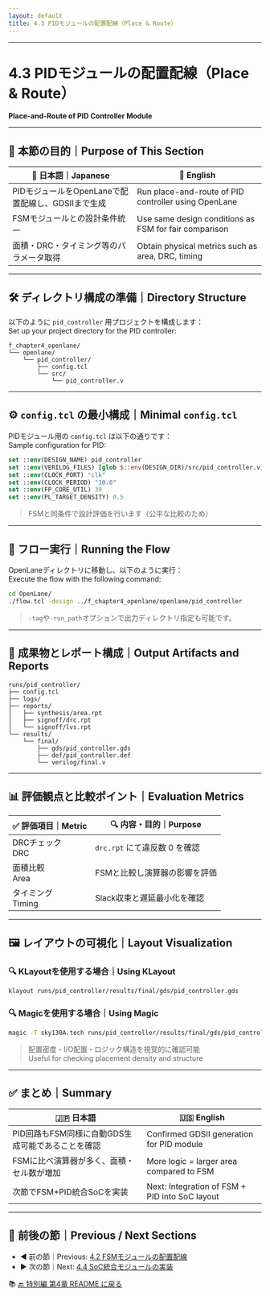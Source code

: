 ```yaml
---
layout: default
title: 4.3 PIDモジュールの配置配線（Place & Route） 
---
```


---

# 4.3 PIDモジュールの配置配線（Place & Route）  
**Place-and-Route of PID Controller Module**

---

## 🎯 本節の目的｜Purpose of This Section

| 📝 日本語｜Japanese | 📘 English |
|----------------------|-----------|
| PIDモジュールをOpenLaneで配置配線し、GDSIIまで生成 | Run place-and-route of PID controller using OpenLane |
| FSMモジュールとの設計条件統一 | Use same design conditions as FSM for fair comparison |
| 面積・DRC・タイミング等のパラメータ取得 | Obtain physical metrics such as area, DRC, timing |

---

## 🛠️ ディレクトリ構成の準備｜Directory Structure

以下のように `pid_controller` 用プロジェクトを構成します：  
Set up your project directory for the PID controller:

```text
f_chapter4_openlane/
└── openlane/
    └── pid_controller/
        ├── config.tcl
        └── src/
            └── pid_controller.v
```

---

## ⚙️ `config.tcl` の最小構成｜Minimal `config.tcl`

PIDモジュール用の `config.tcl` は以下の通りです：  
Sample configuration for PID:

```tcl
set ::env(DESIGN_NAME) pid_controller
set ::env(VERILOG_FILES) [glob $::env(DESIGN_DIR)/src/pid_controller.v]
set ::env(CLOCK_PORT) "clk"
set ::env(CLOCK_PERIOD) "10.0"
set ::env(FP_CORE_UTIL) 30
set ::env(PL_TARGET_DENSITY) 0.5
```

> FSMと同条件で設計評価を行います（公平な比較のため）

---

## 🚀 フロー実行｜Running the Flow

OpenLaneディレクトリに移動し、以下のように実行：  
Execute the flow with the following command:

```bash
cd OpenLane/
./flow.tcl -design ../f_chapter4_openlane/openlane/pid_controller
```

> `-tag`や`-run_path`オプションで出力ディレクトリ指定も可能です。

---

## 📂 成果物とレポート構成｜Output Artifacts and Reports

```text
runs/pid_controller/
├── config.tcl
├── logs/
├── reports/
│   ├── synthesis/area.rpt
│   ├── signoff/drc.rpt
│   └── signoff/lvs.rpt
└── results/
    └── final/
        ├── gds/pid_controller.gds
        ├── def/pid_controller.def
        └── verilog/final.v
```

---

## 📊 評価観点と比較ポイント｜Evaluation Metrics

| ✅ 評価項目｜Metric | 🔍 内容・目的｜Purpose |
|------------------|------------------------|
| DRCチェック<br>DRC | `drc.rpt` にて違反数 0 を確認 |
| 面積比較<br>Area | FSMと比較し演算器の影響を評価 |
| タイミング<br>Timing | Slack収束と遅延最小化を確認 |

---

## 🖼️ レイアウトの可視化｜Layout Visualization

### 🔍 KLayoutを使用する場合｜Using KLayout

```bash
klayout runs/pid_controller/results/final/gds/pid_controller.gds
```

### 🔍 Magicを使用する場合｜Using Magic

```bash
magic -T sky130A.tech runs/pid_controller/results/final/gds/pid_controller.gds
```

> 配置密度・I/O配置・ロジック構造を視覚的に確認可能  
> Useful for checking placement density and structure

---

## ✅ まとめ｜Summary

| 🇯🇵 日本語 | 🇺🇸 English |
|------------|------------|
| PID回路もFSM同様に自動GDS生成可能であることを確認 | Confirmed GDSII generation for PID module |
| FSMに比べ演算器が多く、面積・セル数が増加 | More logic = larger area compared to FSM |
| 次節でFSM+PID統合SoCを実装 | Next: Integration of FSM + PID into SoC layout |

---

## 📎 前後の節｜Previous / Next Sections

- ◀️ 前の節｜Previous: [4.2 FSMモジュールの配置配線](./4_2_fsm_layout.md)  
- ▶️ 次の節｜Next: [4.4 SoC統合モジュールの実装](./4_4_soc_layout.md)

📚 [🔙 特別編 第4章 README に戻る](../README.md)
